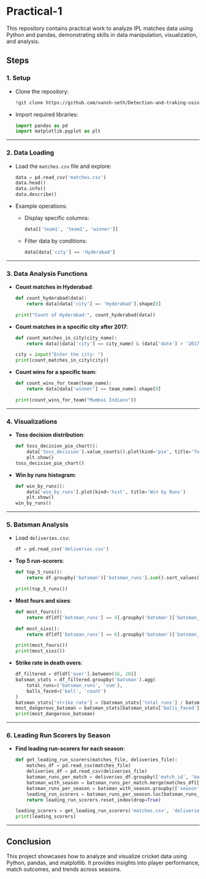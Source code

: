 # Practical-1

This repository contains practical work to analyze IPL matches data using Python and pandas, demonstrating skills in data manipulation, visualization, and analysis.

## Steps

### 1. Setup
- Clone the repository:
  ```bash
  !git clone https://github.com/vansh-seth/Detection-and-traking-using-yolov5.git
  ```

- Import required libraries:
  ```python
  import pandas as pd
  import matplotlib.pyplot as plt
  ```

---

### 2. Data Loading
- Load the `matches.csv` file and explore:
  ```python
  data = pd.read_csv('matches.csv')
  data.head()
  data.info()
  data.describe()
  ```

- Example operations:
  - Display specific columns:
    ```python
    data[['team1', 'team2', 'winner']]
    ```
  - Filter data by conditions:
    ```python
    data[data['city'] == 'Hyderabad']
    ```

---

### 3. Data Analysis Functions
- **Count matches in Hyderabad**:
  ```python
  def count_hyderabad(data):
      return data[data['city'] == 'Hyderabad'].shape[0]
  
  print("Count of Hyderabad:", count_hyderabad(data))
  ```

- **Count matches in a specific city after 2017**:
  ```python
  def count_matches_in_city(city_name):
      return data[(data['city'] == city_name) & (data['date'] > '2017-01-01')].shape[0]
  
  city = input("Enter the city: ")
  print(count_matches_in_city(city))
  ```

- **Count wins for a specific team**:
  ```python
  def count_wins_for_team(team_name):
      return data[data['winner'] == team_name].shape[0]
  
  print(count_wins_for_team("Mumbai Indians"))
  ```

---

### 4. Visualizations
- **Toss decision distribution**:
  ```python
  def toss_decision_pie_chart():
      data['toss_decision'].value_counts().plot(kind='pie', title='Toss Decision Distribution')
      plt.show()
  toss_decision_pie_chart()
  ```

- **Win by runs histogram**:
  ```python
  def win_by_runs():
      data['win_by_runs'].plot(kind='hist', title='Win by Runs')
      plt.show()
  win_by_runs()
  ```

---

### 5. Batsman Analysis
- Load `deliveries.csv`:
  ```python
  df = pd.read_csv('deliveries.csv')
  ```

- **Top 5 run-scorers**:
  ```python
  def top_5_runs():
      return df.groupby('batsman')['batsman_runs'].sum().sort_values(ascending=False).head(5)
  
  print(top_5_runs())
  ```

- **Most fours and sixes**:
  ```python
  def most_fours():
      return df[df['batsman_runs'] == 4].groupby('batsman')['batsman_runs'].count().sort_values(ascending=False).head(5)
  
  def most_sixs():
      return df[df['batsman_runs'] == 6].groupby('batsman')['batsman_runs'].count().sort_values(ascending=False).head(5)
  
  print(most_fours())
  print(most_sixs())
  ```

- **Strike rate in death overs**:
  ```python
  df_filtered = df[df['over'].between(16, 20)]
  batsman_stats = df_filtered.groupby('batsman').agg(
      total_runs=('batsman_runs', 'sum'),
      balls_faced=('ball', 'count')
  )
  batsman_stats['strike_rate'] = (batsman_stats['total_runs'] / batsman_stats['balls_faced']) * 100
  most_dangerous_batsman = batsman_stats[batsman_stats['balls_faced'] > 200].sort_values(by='strike_rate', ascending=False).head(1)
  print(most_dangerous_batsman)
  ```

---

### 6. Leading Run Scorers by Season
- **Find leading run-scorers for each season**:
  ```python
  def get_leading_run_scorers(matches_file, deliveries_file):
      matches_df = pd.read_csv(matches_file)
      deliveries_df = pd.read_csv(deliveries_file)
      batsman_runs_per_match = deliveries_df.groupby(['match_id', 'batsman'])['batsman_runs'].sum().reset_index()
      batsman_with_season = batsman_runs_per_match.merge(matches_df[['id', 'season']], left_on='match_id', right_on='id')
      batsman_runs_per_season = batsman_with_season.groupby(['season', 'batsman'])['batsman_runs'].sum().reset_index()
      leading_run_scorers = batsman_runs_per_season.loc[batsman_runs_per_season.groupby('season')['batsman_runs'].idxmax()]
      return leading_run_scorers.reset_index(drop=True)
  
  leading_scorers = get_leading_run_scorers('matches.csv', 'deliveries.csv')
  print(leading_scorers)
  ```

---

## Conclusion
This project showcases how to analyze and visualize cricket data using Python, pandas, and matplotlib. It provides insights into player performance, match outcomes, and trends across seasons.
